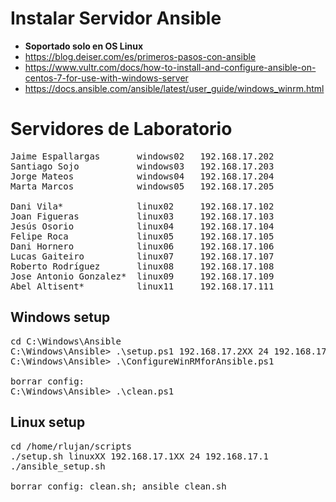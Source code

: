 # Instalar Servidor Ansible
* **Soportado solo en OS Linux**
* https://blog.deiser.com/es/primeros-pasos-con-ansible
* https://www.vultr.com/docs/how-to-install-and-configure-ansible-on-centos-7-for-use-with-windows-server
* https://docs.ansible.com/ansible/latest/user_guide/windows_winrm.html

# Servidores de Laboratorio
<pre>
Jaime Espallargas   	windows02   192.168.17.202
Santiago Sojo	 		windows03   192.168.17.203
Jorge Mateos			windows04	192.168.17.204
Marta Marcos			windows05  	192.168.17.205

Dani Vila*		   		linux02   	192.168.17.102
Joan Figueras	   		linux03  	192.168.17.103
Jesús Osorio	  		linux04  	192.168.17.104
Felipe Roca		   		linux05   	192.168.17.105
Dani Hornero	  		linux06   	192.168.17.106
Lucas Gaiteiro			linux07   	192.168.17.107
Roberto Rodríguez  		linux08   	192.168.17.108
Jose Antonio Gonzalez*	linux09   	192.168.17.109
Abel Altisent*			linux11   	192.168.17.111
</pre>

## Windows setup
<pre>
cd C:\Windows\Ansible
C:\Windows\Ansible> .\setup.ps1 192.168.17.2XX 24 192.168.17.1
C:\Windows\Ansible> .\ConfigureWinRMforAnsible.ps1

borrar config:
C:\Windows\Ansible> .\clean.ps1
</pre>

## Linux setup
<pre>
cd /home/rlujan/scripts
./setup.sh linuxXX 192.168.17.1XX 24 192.168.17.1
./ansible_setup.sh

borrar config: clean.sh; ansible_clean.sh
</pre>
